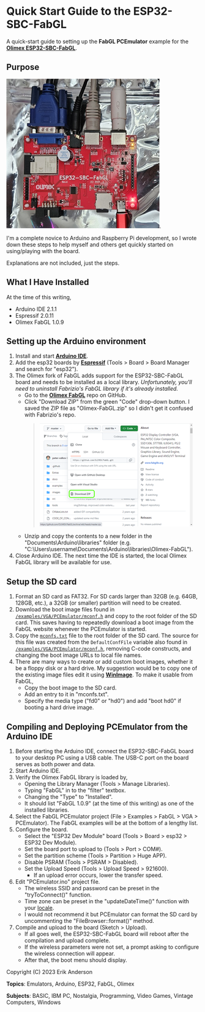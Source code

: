 # Quick Start Guide to the ESP32-SBC-FabGL
A quick-start guide to setting up the **FabGL PCEmulator** example for the [**Olimex ESP32-SBC-FabGL**](https://www.olimex.com/Products/Retro-Computers/ESP32-SBC-FabGL/open-source-hardware).

## Purpose

![My Olimex ESP32-SBC-FabGL board](/images/olimex-esp32-sbc-fabgl.jpg).

I'm a complete novice to Arduino and Raspberry Pi development, so I wrote down these steps to help myself and others get quickly started on using/playing with the board.

Explanations are not included, just the steps.

## What I Have Installed

At the time of this writing,

- Arduino IDE 2.1.1
- Espressif 2.0.11
- Olimex FabGL 1.0.9

## Setting up the Arduino environment

1. Install and start [**Arduino IDE**](https://www.arduino.cc/en/software).
2. Add the esp32 boards by [**Espressif**](https://github.com/espressif/arduino-esp32) (Tools > Board > Board Manager and search for "esp32").
3. The Olimex fork of FabGL adds support for the ESP32-SBC-FabGL board and needs to be installed as a local library. *Unfortunately, you'll need to uninstall Fabrizio's FabGL library if it's already installed.*
    - Go to the [**Olimex FabGL**](https://github.com/OLIMEX/FabGL) repo on GitHub.
    - Click "Download ZIP" from the green "Code" drop-down button. I saved the ZIP file as "Olimex-FabGL.zip" so I didn't get it confused with Fabrizio's repo.
        > ![Downloading the ZIP file from the repo](/images/download-zip.png)
    - Unzip and copy the contents to a new folder in the "Documents\Arduino\libraries" folder (e.g. "C:\Users\username\Documents\Arduino\libraries\Olimex-FabGL").
4.	Close Arduino IDE. The next time the IDE is started, the local Olimex FabGL library will be available for use.

## Setup the SD card

1. Format an SD card as FAT32. For SD cards larger than 32GB (e.g. 64GB, 128GB, etc.), a 32GB (or smaller) partition will need to be created.
2. Download the boot image files found in [`/examples/VGA/PCEmulator/mconf.h`](https://github.com/OLIMEX/FabGL/blob/master/examples/VGA/PCEmulator/mconf.h) and copy to the root folder of the SD card. This saves having to repeatedly download a boot image from the FabGL website whenever the PCEmulator is started.
3. Copy the [`mconfs.txt`](/mconfs.txt) file to the root folder of the SD card. The source for this file was created from the `DefaultConfFile` variable also found in [`/examples/VGA/PCEmulator/mconf.h`](https://github.com/OLIMEX/FabGL/blob/master/examples/VGA/PCEmulator/mconf.h), removing C-code constructs, and changing the boot image URLs to local file names.
4. There are many ways to create or add custom boot images, whether it be a floppy disk or a hard drive. My suggestion would be to copy one of the existing image files edit it using [**WinImage**](https://www.winimage.com/download.htm). To make it usable from FabGL,
    - Copy the boot image to the SD card.
    - Add an entry to it in "mconfs.txt".
    - Specify the media type ("fd0" or "hd0") and add "boot hd0" if booting a hard drive image.

## Compiling and Deploying PCEmulator from the Arduino IDE

1. Before starting the Arduino IDE, connect the ESP32-SBC-FabGL board to your desktop PC using a USB cable. The USB-C port on the board serves as both power and data.
2. Start Arduino IDE.
3. Verify the Olimex FabGL library is loaded by,
    - Opening the Library Manager (Tools > Manage Libraries).
    - Typing "FabGL" in to the "filter" textbox.
    - Changing the "Type" to "Installed".
    - It should list "FabGL 1.0.9" (at the time of this writing) as one of the installed libraries.
4. Select the FabGL PCEmulator project (File > Examples > FabGL > VGA > PCEmulator). The FabGL examples will be at the bottom of a lengthy list.
5. Configure the board.
    - Select the "ESP32 Dev Module" board (Tools > Board > esp32 > ESP32 Dev Module).
    - Set the board port to upload to (Tools > Port > COM#).
    - Set the partition scheme (Tools > Partition > Huge APP).
    - Disable PSRAM (Tools > PSRAM > Disabled).
    - Set the Upload Speed (Tools > Upload Speed > 921600).
        - If an upload error occurs, lower the transfer speed.
6. Edit "PCEmulator.ino" project file.
    - The wireless SSID and password can be preset in the "tryToConnect()" function.
    - Time zone can be preset in the "updateDateTime()" function with your [locale](https://github.com/nayarsystems/posix_tz_db/blob/master/zones.csv).
    - I would not recommend it but PCEmulator can format the SD card by uncommenting the "FileBrowser::format()" method.
7. Compile and upload to the board (Sketch > Upload).
    - If all goes well, the ESP32-SBC-FabGL board will reboot after the compilation and upload complete.
    - If the wireless parameters were not set, a prompt asking to configure the wireless connection will appear.
    - After that, the boot menu should display.

Copyright (C) 2023 Erik Anderson

**Topics**: Emulators, Arduino, ESP32, FabGL, Olimex

**Subjects**: BASIC, IBM PC, Nostalgia, Programming, Video Games, Vintage Computers, Windows
